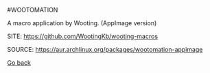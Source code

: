 #WOOTOMATION

 A macro application by Wooting. (AppImage version)

 SITE: https://github.com/WootingKb/wooting-macros

 SOURCE: https://aur.archlinux.org/packages/wootomation-appimage

 [Go back](https://portable-linux-apps.github.io/apps.html)

